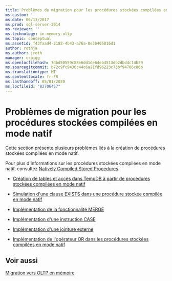 ```yaml
---
title: Problèmes de migration pour les procédures stockées compilées en mode natif | Microsoft Docs
ms.custom: ''
ms.date: 06/13/2017
ms.prod: sql-server-2014
ms.reviewer: ''
ms.technology: in-memory-oltp
ms.topic: conceptual
ms.assetid: f43faad4-2182-4b43-a76a-0e3b405816d1
author: rothja
ms.author: jroth
manager: craigg
ms.openlocfilehash: 7dbd50559c88e6dd1de64eb4513db2dbd4c14b29
ms.sourcegitcommit: b72c9fc9436c44c6a21fd96223c73bf94706c06b
ms.translationtype: MT
ms.contentlocale: fr-FR
ms.lasthandoff: 05/01/2020
ms.locfileid: "82706457"
---
```

# <a name="migration-issues-for-natively-compiled-stored-procedures"></a>Problèmes de migration pour les procédures stockées compilées en mode natif
  Cette section présente plusieurs problèmes liés à la création de procédures stockées compilées en mode natif.  
  
 Pour plus d'informations sur les procédures stockées compilées en mode natif, consultez [Natively Compiled Stored Procedures](natively-compiled-stored-procedures.md).  
  
-   [Création de tables et accès dans TempDB à partir de procédures stockées compilées en mode natif](create-and-access-tables-in-tempdb-from-stored-procedures.md)  
  
-   [Simulation d'une clause EXISTS dans une procédure stockée compilée en mode natif](simulating-an-if-while-exists-statement-in-a-natively-compiled-module.md)  
  
-   [Implémentation de la fonctionnalité MERGE](implementing-merge-functionality-in-a-natively-compiled-stored-procedure.md)  
  
-   [Implémentation d'une instruction CASE](implementing-a-case-expression-in-a-natively-compiled-stored-procedure.md)  
  
-   [Implémentation d'une jointure externe](implementing-an-outer-join.md)  
  
-   [Implémentation de l'opérateur OR dans les procédures stockées compilées en mode natif](../../database-engine/implementing-the-or-operator-in-natively-compiled-stored-procedures.md)  
  
## <a name="see-also"></a>Voir aussi  
 [Migration vers OLTP en mémoire](migrating-to-in-memory-oltp.md)  
  
  
